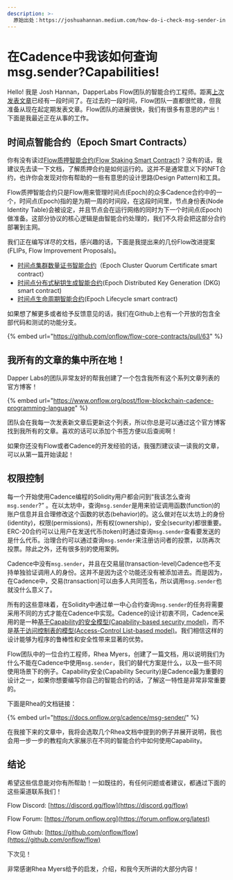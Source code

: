 ```yaml
---
description: >-
  原始出处：https://joshuahannan.medium.com/how-do-i-check-msg-sender-in-cadence-capabilities-e5a9703e2ca0
---
```


# 在Cadence中我该如何查询msg.sender?Capabilities!

Hello! 我是 Josh Hannan，DapperLabs Flow团队的智能合约工程师。距离[上次发表文章](https://joshuahannan.medium.com/optionals-in-cadence-not-optional-fb39bb4b0081)已经有一段时间了。在过去的一段时间，Flow团队一直都很忙碌，但我准备从现在起定期发表文章。Flow团队的进展很快，我们有很多有意思的产出！下面是我最近正在从事的工作。

## 时间点智能合约（Epoch Smart Contracts）

你有没有读过[Flow质押智能合约\(Flow Staking Smart Contract\)](https://github.com/onflow/flow-core-contracts/blob/master/contracts/FlowIDTableStaking.cdc)？没有的话，我建议先去读一下文档，了解质押合约是如何运行的。这并不是通常意义下的NFT合约，也许你会发现对你有帮助的一些有意思的设计思路\(Design Pattern\)和工具。

Flow质押智能合约只是Flow用来管理时间点\(Epoch\)的众多Cadence合约中的一个，时间点\(Epoch\)指的是为期一周的时间段，在这段时间里，节点身份表\(Node Identity Table\)会被设定，并且节点会在运行网络的同时为下一个时间点\(Epoch\)做准备。这部分协议的核心逻辑是由智能合约处理的，我们不久将会把这部分合约部署到主网。

我们正在编写详尽的文档，感兴趣的话，下面是我提出来的几份Flow改进提案\(FLIPs, Flow Improvement Proposals\)。

* [时间点集群数量证书智能合约](https://github.com/onflow/flow/blob/josh/epochflip/flips/20210113-quorum-certificate.md)（Epoch Cluster Quorum Certificate smart contract）
* [时间点分布式秘钥生成智能合约](https://github.com/onflow/flow/blob/josh/epochflip/flips/20210322-dkg.md)\(Epoch Distributed Key Generation \(DKG\) smart contract\)
* [时间点生命周期智能合约](https://github.com/onflow/flow/blob/josh/epochflip/flips/20210322-dkg.md)\(Epoch Lifecycle smart contract\)

如果想了解更多或者给予反馈意见的话，我们在Github上也有一个开放的包含全部代码和测试的功能分支。

{% embed url="https://github.com/onflow/flow-core-contracts/pull/63" %}

## 我所有的文章的集中所在地！

Dapper Labs的团队非常友好的帮我创建了一个包含我所有这个系列文章列表的官方博客！

{% embed url="https://www.onflow.org/post/flow-blockchain-cadence-programming-language" %}

团队会在我每一次发表新文章后更新这个列表，所以你总是可以通过这个官方博客找到我所有的文章。喜欢的话可以添加个书签方便以后查阅啊！

如果你还没有Flow或者Cadence的开发经验的话，我强烈建议读一读我的文章，可以从第一篇开始读起！

## 权限控制

每一个开始使用Cadence编程的Solidity用户都会问到“我该怎么查询`msg.sender`?” 。在以太坊中，查询`msg.sender`是用来验证调用函数\(function\)的账户信息并且合理修改这个函数的状态\(behavior\)的。这么做对在以太坊上的身份\(identity\)，权限\(permissions\)，所有权\(ownership\)，安全\(security\)都很重要。ERC-20合约可以让用户在发送代币\(token\)时通过查询`msg.sender`查看要发送的是什么代币。治理合约可以通过查询`msg.sender`来注册访问者的投票，以防再次投票。除此之外，还有很多别的使用案例。

Cadence中没有`msg.sender`，并且在交易层\(transaction-level\)Cadence也不支持单独验证调用人的身份。这并不是因为这个功能还没有被添加进去。而是因为，在Cadence中，交易\(transaction\)可以由多人共同签名，所以调用`msg.sender`也就没什么意义了。

所有的这些意味着，在Solidity中通过单一中心合约查询`msg.sender`的任务将需要采用不同的方式才能在Cadence中实现。Cadence的设计初衷不同，Cadence采用的是一种[基于Capability的安全模型\(Capability-based security model\)](https://en.wikipedia.org/wiki/Capability-based_security)，而不是[基于访问控制表的模型\(Access-Control List-based model\)](https://en.wikipedia.org/wiki/Access-control_list)。我们相信这样的设计能够为程序的鲁棒性和安全性带来显著的优势。

Flow团队中的一位合约工程师，Rhea Myers，创建了一篇文档，用以说明我们为什么不能在Cadence中使用`msg.sender`，我们的替代方案是什么，以及一些不同使用场景下的例子。Capability安全\(Capability Security\)是Cadence最为重要的设计之一，如果你想要编写你自己的智能合约的话，了解这一特性是非常非常重要的。

下面是Rhea的文档链接：

{% embed url="https://docs.onflow.org/cadence/msg-sender/" %}

在我接下来的文章中，我将会选取几个Rhea文档中提到的例子并展开说明，我也会用一步一步的教程向大家展示在不同的智能合约中如何使用Capability。

## 结论

希望这些信息能对你有所帮助！一如既往的，有任何问题或者建议，都通过下面的这些渠道联系我们！

Flow Discord: [https://discord.gg/flow](https://discord.gg/flow)

Flow Forum: [https://forum.onflow.org](https://forum.onflow.org/latest)

Flow Github: [https://github.com/onflow/flow](https://github.com/onflow/flow)

下次见！

非常感谢Rhea Myers给予的启发，介绍，和我今天所讲的大部分内容！
